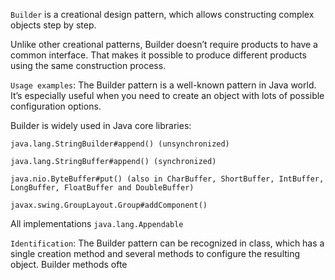 ```Builder``` is a creational design pattern, which allows constructing complex objects step by step.

Unlike other creational patterns, Builder doesn’t require products to have a common interface. That makes it possible to produce different products using the same construction process.

```Usage examples```: The Builder pattern is a well-known pattern in Java world. It’s especially useful when you need to create an object with lots of possible configuration options.

Builder is widely used in Java core libraries:

```java.lang.StringBuilder#append() (unsynchronized)```

```java.lang.StringBuffer#append() (synchronized)```

```java.nio.ByteBuffer#put() (also in CharBuffer, ShortBuffer, IntBuffer, LongBuffer, FloatBuffer and DoubleBuffer)```

```javax.swing.GroupLayout.Group#addComponent()```

All implementations ```java.lang.Appendable```

```Identification```: The Builder pattern can be recognized in class, which has a single creation method and several methods to configure the resulting object. Builder methods ofte